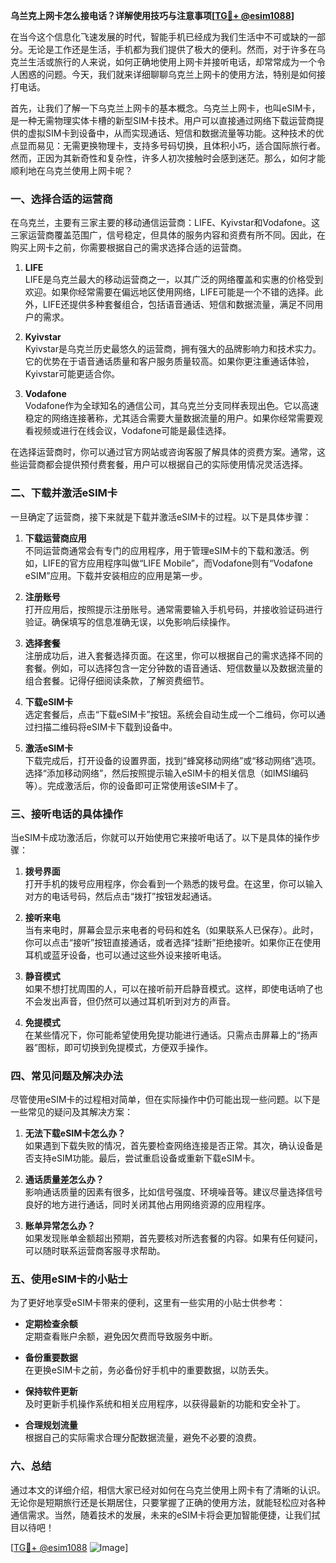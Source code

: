 **乌兰克上网卡怎么接电话？详解使用技巧与注意事项[[TG💪+ @esim1088](https://t.me/s/esim1088)]**

在当今这个信息化飞速发展的时代，智能手机已经成为我们生活中不可或缺的一部分。无论是工作还是生活，手机都为我们提供了极大的便利。然而，对于许多在乌克兰生活或旅行的人来说，如何正确地使用上网卡并接听电话，却常常成为一个令人困惑的问题。今天，我们就来详细聊聊乌克兰上网卡的使用方法，特别是如何接打电话。

首先，让我们了解一下乌克兰上网卡的基本概念。乌克兰上网卡，也叫eSIM卡，是一种无需物理实体卡槽的新型SIM卡技术。用户可以直接通过网络下载运营商提供的虚拟SIM卡到设备中，从而实现通话、短信和数据流量等功能。这种技术的优点显而易见：无需更换物理卡，支持多号码切换，且体积小巧，适合国际旅行者。然而，正因为其新奇性和复杂性，许多人初次接触时会感到迷茫。那么，如何才能顺利地在乌克兰使用上网卡呢？

### 一、选择合适的运营商

在乌克兰，主要有三家主要的移动通信运营商：LIFE、Kyivstar和Vodafone。这三家运营商覆盖范围广，信号稳定，但具体的服务内容和资费有所不同。因此，在购买上网卡之前，你需要根据自己的需求选择合适的运营商。

1. **LIFE**  
   LIFE是乌克兰最大的移动运营商之一，以其广泛的网络覆盖和实惠的价格受到欢迎。如果你经常需要在偏远地区使用网络，LIFE可能是一个不错的选择。此外，LIFE还提供多种套餐组合，包括语音通话、短信和数据流量，满足不同用户的需求。

2. **Kyivstar**  
   Kyivstar是乌克兰历史最悠久的运营商，拥有强大的品牌影响力和技术实力。它的优势在于语音通话质量和客户服务质量较高。如果你更注重通话体验，Kyivstar可能更适合你。

3. **Vodafone**  
   Vodafone作为全球知名的通信公司，其乌克兰分支同样表现出色。它以高速稳定的网络连接著称，尤其适合需要大量数据流量的用户。如果你经常需要观看视频或进行在线会议，Vodafone可能是最佳选择。

在选择运营商时，你可以通过官方网站或咨询客服了解具体的资费方案。通常，这些运营商都会提供预付费套餐，用户可以根据自己的实际使用情况灵活选择。

### 二、下载并激活eSIM卡

一旦确定了运营商，接下来就是下载并激活eSIM卡的过程。以下是具体步骤：

1. **下载运营商应用**  
   不同运营商通常会有专门的应用程序，用于管理eSIM卡的下载和激活。例如，LIFE的官方应用程序叫做“LIFE Mobile”，而Vodafone则有“Vodafone eSIM”应用。下载并安装相应的应用是第一步。

2. **注册账号**  
   打开应用后，按照提示注册账号。通常需要输入手机号码，并接收验证码进行验证。确保填写的信息准确无误，以免影响后续操作。

3. **选择套餐**  
   注册成功后，进入套餐选择页面。在这里，你可以根据自己的需求选择不同的套餐。例如，可以选择包含一定分钟数的语音通话、短信数量以及数据流量的组合套餐。记得仔细阅读条款，了解资费细节。

4. **下载eSIM卡**  
   选定套餐后，点击“下载eSIM卡”按钮。系统会自动生成一个二维码，你可以通过扫描二维码将eSIM卡下载到设备中。

5. **激活eSIM卡**  
   下载完成后，打开设备的设置界面，找到“蜂窝移动网络”或“移动网络”选项。选择“添加移动网络”，然后按照提示输入eSIM卡的相关信息（如IMSI编码等）。完成激活后，你的设备即可正常使用该eSIM卡了。

### 三、接听电话的具体操作

当eSIM卡成功激活后，你就可以开始使用它来接听电话了。以下是具体的操作步骤：

1. **拨号界面**  
   打开手机的拨号应用程序，你会看到一个熟悉的拨号盘。在这里，你可以输入对方的电话号码，然后点击“拨打”按钮发起通话。

2. **接听来电**  
   当有来电时，屏幕会显示来电者的号码和姓名（如果联系人已保存）。此时，你可以点击“接听”按钮直接通话，或者选择“挂断”拒绝接听。如果你正在使用耳机或蓝牙设备，也可以通过这些外设来接听电话。

3. **静音模式**  
   如果不想打扰周围的人，可以在接听前开启静音模式。这样，即使电话响了也不会发出声音，但仍然可以通过耳机听到对方的声音。

4. **免提模式**  
   在某些情况下，你可能希望使用免提功能进行通话。只需点击屏幕上的“扬声器”图标，即可切换到免提模式，方便双手操作。

### 四、常见问题及解决办法

尽管使用eSIM卡的过程相对简单，但在实际操作中仍可能出现一些问题。以下是一些常见的疑问及其解决方案：

1. **无法下载eSIM卡怎么办？**  
   如果遇到下载失败的情况，首先要检查网络连接是否正常。其次，确认设备是否支持eSIM功能。最后，尝试重启设备或重新下载eSIM卡。

2. **通话质量差怎么办？**  
   影响通话质量的因素有很多，比如信号强度、环境噪音等。建议尽量选择信号良好的地方进行通话，同时关闭其他占用网络资源的应用程序。

3. **账单异常怎么办？**  
   如果发现账单金额超出预期，首先要核对所选套餐的内容。如果有任何疑问，可以随时联系运营商客服寻求帮助。

### 五、使用eSIM卡的小贴士

为了更好地享受eSIM卡带来的便利，这里有一些实用的小贴士供参考：

- **定期检查余额**  
  定期查看账户余额，避免因欠费而导致服务中断。

- **备份重要数据**  
  在更换eSIM卡之前，务必备份好手机中的重要数据，以防丢失。

- **保持软件更新**  
  及时更新手机操作系统和相关应用程序，以获得最新的功能和安全补丁。

- **合理规划流量**  
  根据自己的实际需求合理分配数据流量，避免不必要的浪费。

### 六、总结

通过本文的详细介绍，相信大家已经对如何在乌克兰使用上网卡有了清晰的认识。无论你是短期旅行还是长期居住，只要掌握了正确的使用方法，就能轻松应对各种通信需求。当然，随着技术的发展，未来的eSIM卡将会更加智能便捷，让我们拭目以待吧！

[[TG💪+ @esim1088](https://t.me/s/esim1088) ![Image](https://i.postimg.cc/4NQfJmqS/Snipaste-2025-05-13-00-14-12.png)]